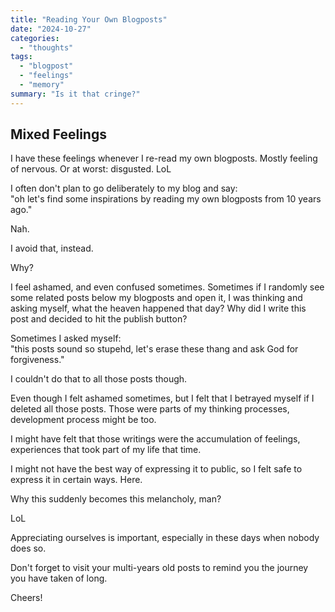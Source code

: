 ```yaml
---
title: "Reading Your Own Blogposts"
date: "2024-10-27"
categories: 
  - "thoughts"
tags: 
  - "blogpost"
  - "feelings"
  - "memory"
summary: "Is it that cringe?"
---
```


## Mixed Feelings

I have these feelings whenever I re-read my own blogposts. Mostly feeling of nervous. Or at worst: disgusted. LoL

I often don't plan to go deliberately to my blog and say:  
"oh let's find some inspirations by reading my own blogposts from 10 years ago."

Nah.

I avoid that, instead.

Why?

I feel ashamed, and even confused sometimes. Sometimes if I randomly see some related posts below my blogposts and open it, I was thinking and asking myself, what the heaven happened that day? Why did I write this post and decided to hit the publish button?

Sometimes I asked myself:  
"this posts sound so stupehd, let's erase these thang and ask God for forgiveness."

I couldn't do that to all those posts though.

Even though I felt ashamed sometimes, but I felt that I betrayed myself if I deleted all those posts. Those were parts of my thinking processes, development process might be too.

I might have felt that those writings were the accumulation of feelings, experiences that took part of my life that time.

I might not have the best way of expressing it to public, so I felt safe to express it in certain ways. Here.

Why this suddenly becomes this melancholy, man?

LoL

Appreciating ourselves is important, especially in these days when nobody does so.

Don't forget to visit your multi-years old posts to remind you the journey you have taken of long.

Cheers!

